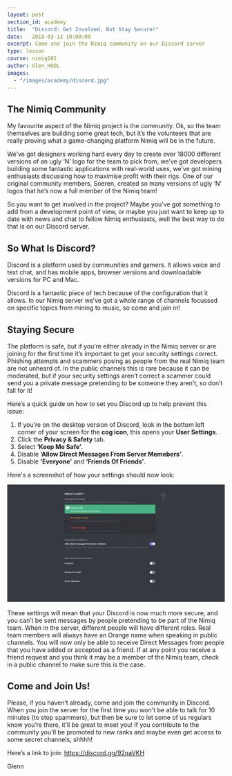 ```yaml
---
layout: post
section_id: academy
title:  "Discord: Get Involved, But Stay Secure!"
date:   2018-03-13 10:00:00
excerpt: Come and join the Nimiq community on our Discord server
type: lesson
course: nimiq101
author: Glen_HODL
images:
  - "/images/academy/discord.jpg"
---
```


## The Nimiq Community

My favourite aspect of the Nimiq project is the community. Ok, so the team themselves are building some great tech, but it’s the volunteers that are really proving what a game-changing platform Nimiq will be in the future. 

We’ve got designers working hard every day to create over 18000 different versions of an ugly ‘N’ logo for the team to pick from, we’ve got developers building some fantastic applications with real-world uses, we’ve got mining enthusiasts discussing how to maximise profit with their rigs. One of our original community members, Soeren, created so many versions of ugly ‘N’ logos that he’s now a full member of the Nimiq team!

So you want to get involved in the project? Maybe you’ve got something to add from a development point of view, or maybe you just want to keep up to date with news and chat to fellow Nimiq enthusiasts, well the best way to do that is on our Discord server.


## So What Is Discord?

Discord is a platform used by communities and gamers. It allows voice and text chat, and has mobile apps, browser versions and downloadable versions for PC and Mac.

Discord is a fantastic piece of tech because of the configuration that it allows. In our Nimiq server we’ve got a whole range of channels focussed on specific topics from mining to music, so come and join in!


## Staying Secure

The platform is safe, but if you’re either already in the Nimiq server or are joining for the first time it’s important to get your security settings correct. Phishing attempts and scammers posing as people from the real Nimiq team are not unheard of. In the public channels this is rare because it can be moderated, but if your security settings aren’t correct a scammer could send you a private message pretending to be someone they aren’t, so don’t fall for it! 


Here’s a quick guide on how to set you Discord up to help prevent this issue:

1.	If you’re on the desktop version of Discord, look in the bottom left corner of your screen for the **cog icon**, this opens your **User Settings**.
2.	Click the **Privacy & Safety** tab.
3.	Select **‘Keep Me Safe’**.
4.	Disable **‘Allow Direct Messages From Server Memebers’**.
5.	Disable **‘Everyone’** and **‘Friends Of Friends’**.


Here's a screenshot of how your settings should now look:

<div class="image main"><img src="/images/Settings.png" alt=""></div>


These settings will mean that your Discord is now much more secure, and you can’t be sent messages by people pretending to be part of the Nimiq team. When in the server, different people will have different roles. Real team members will always have an Orange name when speaking in public channels. You will now only be able to receive Direct Messages from people that you have added or accepted as a friend. If at any point you receive a friend request and you think it may be a member of the Nimiq team, check in a public channel to make sure this is the case.


## Come and Join Us!

Please, if you haven’t already, come and join the community in Discord. When you join the server for the first time you won't be able to talk for 10 minutes (to stop spammers), but then be sure to let some of us regulars know you’re there, it’ll be great to meet you! If you contribute to the community you'll be promoted to new ranks and maybe even get access to some secret channels, shhhh!

Here’s a link to join:
https://discord.gg/92qaVKH

Glenn 
